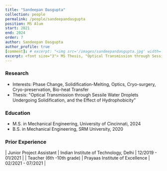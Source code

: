```yaml
---
title: "Sandeepan Dasgupta"
collection: people
permalink: /people/sandeepandasgupta
position: MS Alum
start: 2021
end: 2024
order: 7
author: Sandeepan Dasgupta
author_profile: true
[comment]: # excerpt: "<img src='/images/sandeepandasgupta.jpg' width='150' height='auto'>"
excerpt: <font size="3"> MS Thesis, "Optical Transmission through Sessile Water Droplets Undergoing Solidification, and the Effect of Hydrophobicity", 2024 </font>
---
```

### Research
* Interests: Phase Change, Solidification-Melting, Optics, Cryo-surgery, Cryo-preservation, Bio-heat Transfer
* Thesis: "Optical Transmission through Sessile Water Droplets Undergoing Solidification, and the Effect of Hydrophobicity"

### Education
* M.S. in Mechanical Engineering, University of Cincinnati, 2024
* B.S. in Mechanical Engineering, SRM University, 2020

### Prior Experience
| Junior Project Assistant           | Indian Institute of Technology, Delhi     | 12/2019 - 01/2021 |
| Teacher (6th -10th grade)          | Prayaas Institute of Excellence           | 02/2021 - 07/2021 |

